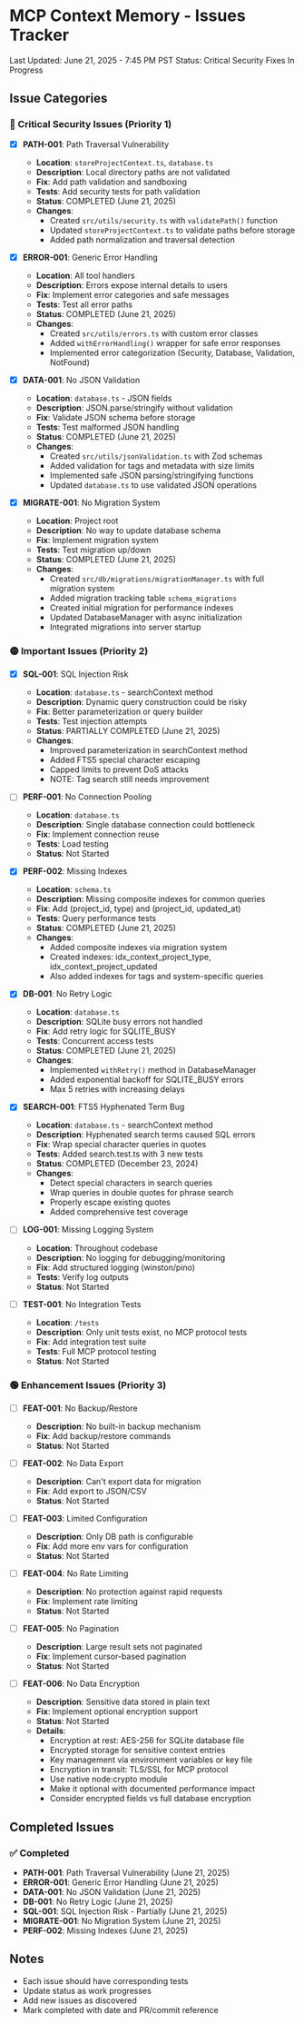 # MCP Context Memory - Issues Tracker

Last Updated: June 21, 2025 - 7:45 PM PST
Status: Critical Security Fixes In Progress

## Issue Categories

### 🔴 Critical Security Issues (Priority 1)

- [x] **PATH-001**: Path Traversal Vulnerability
  - **Location**: `storeProjectContext.ts`, `database.ts`
  - **Description**: Local directory paths are not validated
  - **Fix**: Add path validation and sandboxing
  - **Tests**: Add security tests for path validation
  - **Status**: COMPLETED (June 21, 2025)
  - **Changes**: 
    - Created `src/utils/security.ts` with `validatePath()` function
    - Updated `storeProjectContext.ts` to validate paths before storage
    - Added path normalization and traversal detection

- [x] **ERROR-001**: Generic Error Handling
  - **Location**: All tool handlers
  - **Description**: Errors expose internal details to users
  - **Fix**: Implement error categories and safe messages
  - **Tests**: Test all error paths
  - **Status**: COMPLETED (June 21, 2025)
  - **Changes**:
    - Created `src/utils/errors.ts` with custom error classes
    - Added `withErrorHandling()` wrapper for safe error responses
    - Implemented error categorization (Security, Database, Validation, NotFound)

- [x] **DATA-001**: No JSON Validation
  - **Location**: `database.ts` - JSON fields
  - **Description**: JSON.parse/stringify without validation
  - **Fix**: Validate JSON schema before storage
  - **Tests**: Test malformed JSON handling
  - **Status**: COMPLETED (June 21, 2025)
  - **Changes**:
    - Created `src/utils/jsonValidation.ts` with Zod schemas
    - Added validation for tags and metadata with size limits
    - Implemented safe JSON parsing/stringifying functions
    - Updated `database.ts` to use validated JSON operations

- [x] **MIGRATE-001**: No Migration System
  - **Location**: Project root
  - **Description**: No way to update database schema
  - **Fix**: Implement migration system
  - **Tests**: Test migration up/down
  - **Status**: COMPLETED (June 21, 2025)
  - **Changes**:
    - Created `src/db/migrations/migrationManager.ts` with full migration system
    - Added migration tracking table `schema_migrations`
    - Created initial migration for performance indexes
    - Updated DatabaseManager with async initialization
    - Integrated migrations into server startup

### 🟡 Important Issues (Priority 2)

- [x] **SQL-001**: SQL Injection Risk
  - **Location**: `database.ts` - searchContext method
  - **Description**: Dynamic query construction could be risky
  - **Fix**: Better parameterization or query builder
  - **Tests**: Test injection attempts
  - **Status**: PARTIALLY COMPLETED (June 21, 2025)
  - **Changes**:
    - Improved parameterization in searchContext method
    - Added FTS5 special character escaping
    - Capped limits to prevent DoS attacks
    - NOTE: Tag search still needs improvement

- [ ] **PERF-001**: No Connection Pooling
  - **Location**: `database.ts`
  - **Description**: Single database connection could bottleneck
  - **Fix**: Implement connection reuse
  - **Tests**: Load testing
  - **Status**: Not Started

- [x] **PERF-002**: Missing Indexes
  - **Location**: `schema.ts`
  - **Description**: Missing composite indexes for common queries
  - **Fix**: Add (project_id, type) and (project_id, updated_at)
  - **Tests**: Query performance tests
  - **Status**: COMPLETED (June 21, 2025)
  - **Changes**:
    - Added composite indexes via migration system
    - Created indexes: idx_context_project_type, idx_context_project_updated
    - Also added indexes for tags and system-specific queries

- [x] **DB-001**: No Retry Logic
  - **Location**: `database.ts`
  - **Description**: SQLite busy errors not handled
  - **Fix**: Add retry logic for SQLITE_BUSY
  - **Tests**: Concurrent access tests
  - **Status**: COMPLETED (June 21, 2025)
  - **Changes**:
    - Implemented `withRetry()` method in DatabaseManager
    - Added exponential backoff for SQLITE_BUSY errors
    - Max 5 retries with increasing delays

- [x] **SEARCH-001**: FTS5 Hyphenated Term Bug
  - **Location**: `database.ts` - searchContext method
  - **Description**: Hyphenated search terms caused SQL errors
  - **Fix**: Wrap special character queries in quotes
  - **Tests**: Added search.test.ts with 3 new tests
  - **Status**: COMPLETED (December 23, 2024)
  - **Changes**:
    - Detect special characters in search queries
    - Wrap queries in double quotes for phrase search
    - Properly escape existing quotes
    - Added comprehensive test coverage

- [ ] **LOG-001**: Missing Logging System
  - **Location**: Throughout codebase
  - **Description**: No logging for debugging/monitoring
  - **Fix**: Add structured logging (winston/pino)
  - **Tests**: Verify log outputs
  - **Status**: Not Started

- [ ] **TEST-001**: No Integration Tests
  - **Location**: `/tests`
  - **Description**: Only unit tests exist, no MCP protocol tests
  - **Fix**: Add integration test suite
  - **Tests**: Full MCP protocol testing
  - **Status**: Not Started

### 🟢 Enhancement Issues (Priority 3)

- [ ] **FEAT-001**: No Backup/Restore
  - **Description**: No built-in backup mechanism
  - **Fix**: Add backup/restore commands
  - **Status**: Not Started

- [ ] **FEAT-002**: No Data Export
  - **Description**: Can't export data for migration
  - **Fix**: Add export to JSON/CSV
  - **Status**: Not Started

- [ ] **FEAT-003**: Limited Configuration
  - **Description**: Only DB path is configurable
  - **Fix**: Add more env vars for configuration
  - **Status**: Not Started

- [ ] **FEAT-004**: No Rate Limiting
  - **Description**: No protection against rapid requests
  - **Fix**: Implement rate limiting
  - **Status**: Not Started

- [ ] **FEAT-005**: No Pagination
  - **Description**: Large result sets not paginated
  - **Fix**: Implement cursor-based pagination
  - **Status**: Not Started

- [ ] **FEAT-006**: No Data Encryption
  - **Description**: Sensitive data stored in plain text
  - **Fix**: Implement optional encryption support
  - **Status**: Not Started
  - **Details**:
    - Encryption at rest: AES-256 for SQLite database file
    - Encrypted storage for sensitive context entries
    - Key management via environment variables or key file
    - Encryption in transit: TLS/SSL for MCP protocol
    - Use native node:crypto module
    - Make it optional with documented performance impact
    - Consider encrypted fields vs full database encryption

## Completed Issues

### ✅ Completed
- **PATH-001**: Path Traversal Vulnerability (June 21, 2025)
- **ERROR-001**: Generic Error Handling (June 21, 2025)
- **DATA-001**: No JSON Validation (June 21, 2025)
- **DB-001**: No Retry Logic (June 21, 2025)
- **SQL-001**: SQL Injection Risk - Partially (June 21, 2025)
- **MIGRATE-001**: No Migration System (June 21, 2025)
- **PERF-002**: Missing Indexes (June 21, 2025)

## Notes
- Each issue should have corresponding tests
- Update status as work progresses
- Add new issues as discovered
- Mark completed with date and PR/commit reference
